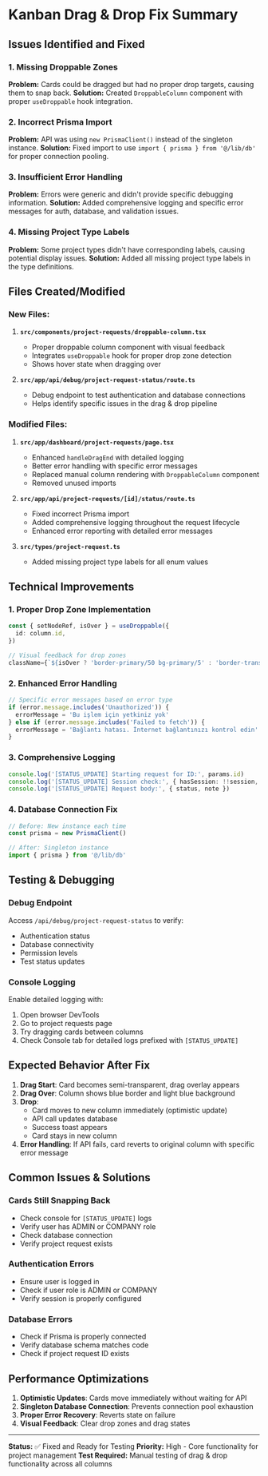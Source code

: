 # Kanban Drag & Drop Fix Summary

## Issues Identified and Fixed

### 1. **Missing Droppable Zones**
**Problem:** Cards could be dragged but had no proper drop targets, causing them to snap back.
**Solution:** Created `DroppableColumn` component with proper `useDroppable` hook integration.

### 2. **Incorrect Prisma Import** 
**Problem:** API was using `new PrismaClient()` instead of the singleton instance.
**Solution:** Fixed import to use `import { prisma } from '@/lib/db'` for proper connection pooling.

### 3. **Insufficient Error Handling**
**Problem:** Errors were generic and didn't provide specific debugging information.
**Solution:** Added comprehensive logging and specific error messages for auth, database, and validation issues.

### 4. **Missing Project Type Labels**
**Problem:** Some project types didn't have corresponding labels, causing potential display issues.
**Solution:** Added all missing project type labels in the type definitions.

## Files Created/Modified

### New Files:
1. **`src/components/project-requests/droppable-column.tsx`**
   - Proper droppable column component with visual feedback
   - Integrates `useDroppable` hook for proper drop zone detection
   - Shows hover state when dragging over

2. **`src/app/api/debug/project-request-status/route.ts`**
   - Debug endpoint to test authentication and database connections
   - Helps identify specific issues in the drag & drop pipeline

### Modified Files:
1. **`src/app/dashboard/project-requests/page.tsx`**
   - Enhanced `handleDragEnd` with detailed logging
   - Better error handling with specific error messages
   - Replaced manual column rendering with `DroppableColumn` component
   - Removed unused imports

2. **`src/app/api/project-requests/[id]/status/route.ts`**
   - Fixed incorrect Prisma import
   - Added comprehensive logging throughout the request lifecycle
   - Enhanced error reporting with detailed error messages

3. **`src/types/project-request.ts`**
   - Added missing project type labels for all enum values

## Technical Improvements

### 1. **Proper Drop Zone Implementation**
```typescript
const { setNodeRef, isOver } = useDroppable({
  id: column.id,
})

// Visual feedback for drop zones
className={`${isOver ? 'border-primary/50 bg-primary/5' : 'border-transparent'}`}
```

### 2. **Enhanced Error Handling**
```typescript
// Specific error messages based on error type
if (error.message.includes('Unauthorized')) {
  errorMessage = 'Bu işlem için yetkiniz yok'
} else if (error.message.includes('Failed to fetch')) {
  errorMessage = 'Bağlantı hatası. İnternet bağlantınızı kontrol edin'
}
```

### 3. **Comprehensive Logging**
```typescript
console.log('[STATUS_UPDATE] Starting request for ID:', params.id)
console.log('[STATUS_UPDATE] Session check:', { hasSession: !!session, userRole: session?.user?.role })
console.log('[STATUS_UPDATE] Request body:', { status, note })
```

### 4. **Database Connection Fix**
```typescript
// Before: New instance each time
const prisma = new PrismaClient()

// After: Singleton instance
import { prisma } from '@/lib/db'
```

## Testing & Debugging

### Debug Endpoint
Access `/api/debug/project-request-status` to verify:
- Authentication status
- Database connectivity  
- Permission levels
- Test status updates

### Console Logging
Enable detailed logging with:
1. Open browser DevTools
2. Go to project requests page
3. Try dragging cards between columns
4. Check Console tab for detailed logs prefixed with `[STATUS_UPDATE]`

## Expected Behavior After Fix

1. **Drag Start**: Card becomes semi-transparent, drag overlay appears
2. **Drag Over**: Column shows blue border and light blue background
3. **Drop**: 
   - Card moves to new column immediately (optimistic update)
   - API call updates database
   - Success toast appears
   - Card stays in new column
4. **Error Handling**: If API fails, card reverts to original column with specific error message

## Common Issues & Solutions

### Cards Still Snapping Back
- Check console for `[STATUS_UPDATE]` logs
- Verify user has ADMIN or COMPANY role
- Check database connection
- Verify project request exists

### Authentication Errors
- Ensure user is logged in
- Check if user role is ADMIN or COMPANY
- Verify session is properly configured

### Database Errors
- Check if Prisma is properly connected
- Verify database schema matches code
- Check if project request ID exists

## Performance Optimizations

1. **Optimistic Updates**: Cards move immediately without waiting for API
2. **Singleton Database Connection**: Prevents connection pool exhaustion
3. **Proper Error Recovery**: Reverts state on failure
4. **Visual Feedback**: Clear drop zones and drag states

---

**Status:** ✅ Fixed and Ready for Testing
**Priority:** High - Core functionality for project management
**Test Required:** Manual testing of drag & drop functionality across all columns